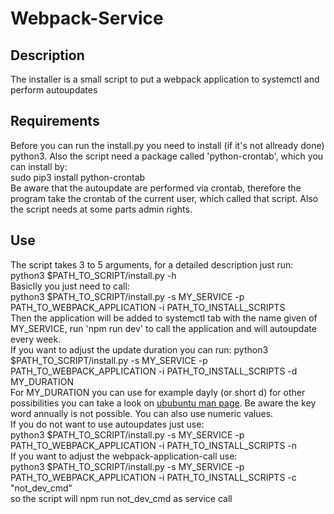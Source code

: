 # Webpack-Service
## Description
The installer is a small script to put a webpack application to systemctl and perform autoupdates
## Requirements
Before you can run the install.py you need to install (if it's not allready done) python3. Also the script need a package called 'python-crontab', which you can install by:\
sudo pip3 install python-crontab\
Be aware that the autoupdate are performed via crontab, therefore the program take the crontab of the current user, which called that script. Also the script needs at some parts admin rights.
## Use
The script takes 3 to 5 arguments, for a detailed description just run:\
python3 $PATH\_TO\_SCRIPT/install.py -h\
Basiclly you just need to call:\
python3 $PATH\_TO\_SCRIPT/install.py -s MY\_SERVICE -p PATH\_TO\_WEBPACK\_APPLICATION -i PATH\_TO\_INSTALL\_SCRIPTS\
Then the application will be added to systemctl tab with the name given of MY\_SERVICE, run 'npm run dev' to call the application and will autoupdate every week.\
If you want to adjust the update duration you can run:
python3 $PATH\_TO\_SCRIPT/install.py -s MY\_SERVICE -p PATH\_TO\_WEBPACK\_APPLICATION -i PATH\_TO\_INSTALL\_SCRIPTS -d MY\_DURATION\
For MY\_DURATION you can use for example dayly (or short d) for other possibilities you can take a look on [ububuntu man page](https://wiki.ubuntuusers.de/Cron/). Be aware the key word annually is not possible. You can also use numeric values.\
If you do not want to use autoupdates just use:\
python3 $PATH\_TO\_SCRIPT/install.py -s MY\_SERVICE -p PATH\_TO\_WEBPACK\_APPLICATION -i PATH\_TO\_INSTALL\_SCRIPTS -n\
If you want to adjust the webpack-application-call use:\
python3 $PATH\_TO\_SCRIPT/install.py -s MY\_SERVICE -p PATH\_TO\_WEBPACK\_APPLICATION -i PATH\_TO\_INSTALL\_SCRIPTS -c "not\_dev\_cmd"\
so the script will npm run not\_dev\_cmd as service call
